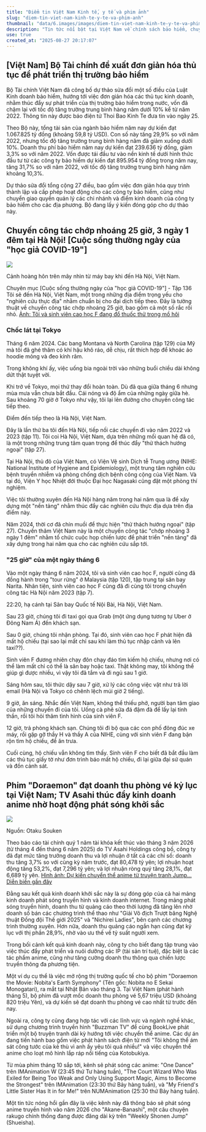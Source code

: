 ```yaml
---
title: "Điểm tin Việt Nam Kinh tế, y tế và phim ảnh"
slug: "diem-tin-viet-nam-kinh-te-y-te-va-phim-anh"
thumbnail: "data/6.images/images/diem-tin-viet-nam-kinh-te-y-te-va-phim-anh.webp"
description: "Tin tức nổi bật tại Việt Nam về chính sách bảo hiểm, chuyến công tác của học giả y tế và thành công phòng vé của phim Doraemon."
use: true
created_at: "2025-08-27 20:17:07"
---
```


## [Việt Nam] Bộ Tài chính đề xuất đơn giản hóa thủ tục để phát triển thị trường bảo hiểm

Bộ Tài chính Việt Nam đã công bố dự thảo sửa đổi một số điều của Luật Kinh doanh bảo hiểm, hướng tới việc đơn giản hóa các thủ tục kinh doanh, nhằm thúc đẩy sự phát triển của thị trường bảo hiểm trong nước, vốn đã chậm lại với tốc độ tăng trưởng trung bình hàng năm dưới 10% kể từ năm 2022. Thông tin này được báo điện tử Thoi Bao Kinh Te đưa tin vào ngày 25.

Theo Bộ này, tổng tài sản của ngành bảo hiểm năm nay dự kiến đạt 1.067.825 tỷ đồng (khoảng 59,8 tỷ USD). Con số này tăng 29,9% so với năm 2022, nhưng tốc độ tăng trưởng trung bình hàng năm đã giảm xuống dưới 10%. Doanh thu phí bảo hiểm năm nay dự kiến đạt 239.636 tỷ đồng, giảm 3,3% so với năm 2022. Vốn được tái đầu tư vào nền kinh tế dưới hình thức đầu tư từ các công ty bảo hiểm dự kiến đạt 895.954 tỷ đồng trong năm nay, tăng 31,7% so với năm 2022, với tốc độ tăng trưởng trung bình hàng năm khoảng 10,3%.

Dự thảo sửa đổi tổng cộng 27 điều, bao gồm việc đơn giản hóa quy trình thành lập và cấp phép hoạt động cho các công ty bảo hiểm, cũng như chuyển giao quyền quản lý các chi nhánh và điểm kinh doanh của công ty bảo hiểm cho các địa phương. Bộ đang lấy ý kiến đóng góp cho dự thảo này.

## Chuyến công tác chớp nhoáng 25 giờ, 3 ngày 1 đêm tại Hà Nội! [Cuộc sống thường ngày của "học giả COVID-19"]

![](/images/20250827-01280840-playboyz-000-1-view.webp)

Cảnh hoàng hôn trên mây nhìn từ máy bay khi đến Hà Nội, Việt Nam.

Chuyên mục [Cuộc sống thường ngày của "học giả COVID-19"] - Tập 136
Tôi sẽ đến Hà Nội, Việt Nam, một trong những địa điểm trọng yếu cho "nghiên cứu thực địa" nhằm chuẩn bị cho đại dịch tiếp theo. Đây là tường thuật về chuyến công tác chớp nhoáng 25 giờ, bao gồm cả một số rắc rối nhỏ.
[Ảnh: Tôi và sinh viên cao học F đang đổ thuốc thử trong mồ hôi](https://wpb.shueisha.co.jp/news/photo/technology/2025/08/27/128084/#gallery-item-5)

### Chốc lát tại Tokyo
Tháng 6 năm 2024. Các bang Montana và North Carolina (tập 129) của Mỹ mà tôi đã ghé thăm có khí hậu khô ráo, dễ chịu, rất thích hợp để khoác áo hoodie mỏng và đeo kính râm.

Trong không khí ấy, việc uống bia ngoài trời vào những buổi chiều dài không dứt thật tuyệt vời.

Khi trở về Tokyo, mọi thứ thay đổi hoàn toàn. Dù đã qua giữa tháng 6 nhưng mùa mưa vẫn chưa bắt đầu. Cái nóng và độ ẩm của những ngày giữa hè. Sau khoảng 70 giờ ở Tokyo như vậy, tôi lại lên đường cho chuyến công tác tiếp theo.

Điểm đến tiếp theo là Hà Nội, Việt Nam.

Đây là lần thứ ba tôi đến Hà Nội, tiếp nối các chuyến đi vào năm 2022 và 2023 (tập 11). Tôi coi Hà Nội, Việt Nam, dựa trên những mối quan hệ đã có, là một trong những trung tâm quan trọng để thúc đẩy "thử thách hướng ngoại" (tập 27).

Tại Hà Nội, thủ đô của Việt Nam, có Viện Vệ sinh Dịch tễ Trung ương (NIHE: National Institute of Hygiene and Epidemiology), một trung tâm nghiên cứu bệnh truyền nhiễm và phòng chống dịch bệnh công cộng của Việt Nam. Và tại đó, Viện Y học Nhiệt đới thuộc Đại học Nagasaki cũng đặt một phòng thí nghiệm.

Việc tôi thường xuyên đến Hà Nội hàng năm trong hai năm qua là để xây dựng một "nền tảng" nhằm thúc đẩy các nghiên cứu thực địa dựa trên địa điểm này.

Năm 2024, thời cơ đã chín muồi để thực hiện "thử thách hướng ngoại" (tập 27). Chuyến thăm Việt Nam này là một chuyến công tác "chớp nhoáng 3 ngày 1 đêm" nhằm tổ chức cuộc họp chiến lược để phát triển "nền tảng" đã xây dựng trong hai năm qua cho các nghiên cứu sắp tới.

### "25 giờ" của một ngày tháng 6
Vào một ngày tháng 6 năm 2024, tôi và sinh viên cao học F, người cũng đã đồng hành trong "tour rừng" ở Malaysia (tập 120), tập trung tại sân bay Narita. Nhân tiện, sinh viên cao học F cũng đã đi cùng tôi trong chuyến công tác Hà Nội năm 2023 (tập 7).

22:20, hạ cánh tại Sân bay Quốc tế Nội Bài, Hà Nội, Việt Nam.

Sau 23 giờ, chúng tôi đi taxi gọi qua Grab (một ứng dụng tương tự Uber ở Đông Nam Á) đến khách sạn.

Sau 0 giờ, chúng tôi nhận phòng. Tại đó, sinh viên cao học F phát hiện đã mất hộ chiếu (tại sao lại mất chỉ sau khi làm thủ tục nhập cảnh và lên taxi??).

Sinh viên F đương nhiên chạy đôn chạy đáo tìm kiếm hộ chiếu, nhưng nơi có thể làm mất chỉ có thể là sân bay hoặc taxi. Thật không may, tôi không thể giúp gì được nhiều, vì vậy tôi đã tắm và đi ngủ sau 1 giờ.

Sáng hôm sau, tôi thức dậy sau 7 giờ, xử lý các công việc vặt như trả lời email (Hà Nội và Tokyo có chênh lệch múi giờ 2 tiếng).

9 giờ, ăn sáng. Nhắc đến Việt Nam, không thể thiếu phở, người bạn tâm giao của những chuyến đi của tôi. Uống cà phê sữa đá đậm đà để lấy lại tinh thần, rồi tôi hỏi thăm tình hình của sinh viên F.

12 giờ, trả phòng khách sạn. Chúng tôi đi bộ qua các con phố đông đúc xe máy, rồi gặp gỡ thầy H và thầy A của NIHE, cùng với sinh viên F đang bận rộn tìm hộ chiếu, để ăn trưa.

Cuối cùng, hộ chiếu vẫn không tìm thấy. Sinh viên F cho biết đã bắt đầu làm các thủ tục giấy tờ như đơn trình báo mất hộ chiếu, đi lại giữa đại sứ quán và đồn cảnh sát.

## Phim "Doraemon" đạt doanh thu phòng vé kỷ lục tại Việt Nam; TV Asahi thúc đẩy kinh doanh anime nhờ hoạt động phát sóng khởi sắc

![](/images/20250827-00071000-otakulab-000-1-view.webp)

Nguồn: Otaku Souken

Theo báo cáo tài chính quý 1 năm tài khóa kết thúc vào tháng 3 năm 2026 (từ tháng 4 đến tháng 6 năm 2025) do TV Asahi Holdings công bố, công ty đã đạt mức tăng trưởng doanh thu và lợi nhuận ở tất cả các chỉ số: doanh thu tăng 3,7% so với cùng kỳ năm trước, đạt 80,478 tỷ yên; lợi nhuận hoạt động tăng 53,2%, đạt 7,296 tỷ yên; và lợi nhuận ròng quý tăng 28,1%, đạt 6,689 tỷ yên.
[Hình ảnh: Dự kiến chuyển thể anime từ truyện tranh Jump... Diễn biến gần đây](https://0115765.com/archives/146155?utm_medium=yahoo&utm_campaign=photo)

Đằng sau kết quả kinh doanh khởi sắc này là sự đóng góp của cả hai mảng kinh doanh phát sóng truyền hình và kinh doanh internet. Trong mảng phát sóng truyền hình, doanh thu từ quảng cáo theo thời lượng đã tăng lên nhờ doanh số bán các chương trình thể thao như "Giải Vô địch Trượt băng Nghệ thuật Đồng đội Thế giới 2025" và "Nichirei Ladies", bên cạnh các chương trình thường xuyên. Hơn nữa, doanh thu quảng cáo ngắn hạn cũng đạt kỷ lục với thị phần 28,9%, nhờ vào ưu thế về tỷ suất người xem.

Trong bối cảnh kết quả kinh doanh này, công ty cho biết đang tập trung vào việc thúc đẩy phát triển và nuôi dưỡng các IP (tài sản trí tuệ), đặc biệt là các tác phẩm anime, cũng như tăng cường doanh thu thông qua chiến lược truyền thông đa phương tiện.

Một ví dụ cụ thể là việc mở rộng thị trường quốc tế cho bộ phim "Doraemon the Movie: Nobita's Earth Symphony" (Tên gốc: Nobita no E Sekai Monogatari), ra mắt tại Nhật Bản vào tháng 3. Tại Việt Nam (phát hành tháng 5), bộ phim đã vượt mốc doanh thu phòng vé 5,67 triệu USD (khoảng 820 triệu Yên), và dự kiến sẽ đạt doanh thu phòng vé cao nhất từ trước đến nay.

Ngoài ra, công ty cũng đang hợp tác với các lĩnh vực và ngành nghề khác, sử dụng chương trình truyền hình "Buzzman TV" để cùng BookLive phát triển một bộ truyện tranh dài kỳ hướng tới việc chuyển thể anime. Các dự án đang tiến hành bao gồm việc phát hành sách điện tử mới "Tôi không thể ám sát công tước của kẻ thù vì anh ấy yêu tôi quá nhiều!" và việc chuyển thể anime cho loạt mô hình lắp ráp nổi tiếng của Kotobukiya.

Từ mùa phim tháng 10 sắp tới, kênh sẽ phát sóng các anime: "One Dance" trên IMAnimation W (23:45 thứ Tư hàng tuần), "The Court Wizard Who Was Exiled for Being Too Weak and Only Using Support Magic, Aims to Become the Strongest" trên IMAnimation (23:30 thứ Bảy hàng tuần), và "My Friend's Little Sister Has It in for Me!" trên NUMAnimation (25:30 thứ Bảy hàng tuần).

Một tin tức nóng hổi gần đây là việc kênh này đã thông báo sẽ phát sóng anime truyền hình vào năm 2026 cho "Akane-Banashi", một câu chuyện rakugo chính thống đang được đăng dài kỳ trên "Weekly Shonen Jump" (Shueisha).